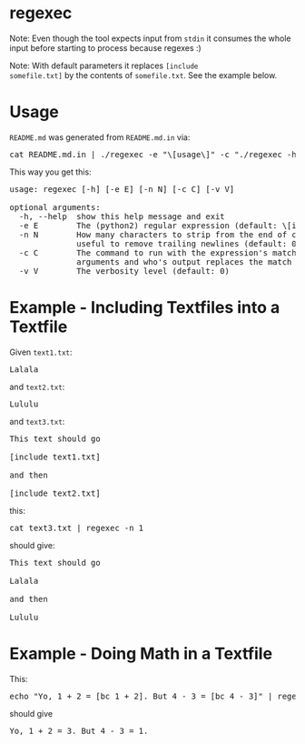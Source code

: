 # regexec

Note: Even though the tool expects input from <code>stdin</code> it consumes the whole input before starting to process because regexes :)

Note: With default parameters it replaces <code>[include somefile.txt]</code> by the contents of <code>somefile.txt</code>. See the example below.

# Usage

<code>README.md</code> was generated from <code>README.md.in</code> via:

<pre>
cat README.md.in | ./regexec -e "\[usage\]" -c "./regexec -h" -n 1 > README.md
</pre>

This way you get this:

<pre>
usage: regexec [-h] [-e E] [-n N] [-c C] [-v V]

optional arguments:
  -h, --help  show this help message and exit
  -e E        The (python2) regular expression (default: \[include (.+?)\])
  -n N        How many characters to strip from the end of command outputs -
              useful to remove trailing newlines (default: 0)
  -c C        The command to run with the expression's match groups as
              arguments and who's output replaces the match (default: cat \1)
  -v V        The verbosity level (default: 0)
</pre>

# Example - Including Textfiles into a Textfile

Given <code>text1.txt</code>:

<pre>
Lalala
</pre>

and <code>text2.txt</code>:

<pre>
Lululu
</pre>

and <code>text3.txt</code>:

<pre>
This text should go

[include text1.txt]

and then

[include text2.txt]
</pre>

this:

<pre>
cat text3.txt | regexec -n 1
</pre>

should give:

<pre>
This text should go

Lalala

and then

Lululu
</pre>

# Example - Doing Math in a Textfile

This: 

<pre>
echo "Yo, 1 + 2 = [bc 1 + 2]. But 4 - 3 = [bc 4 - 3]" | regexec -e "\[bc (.*?)\]" -c "echo  \1  | bc"  -n 1
</pre>

should give 

<pre>
Yo, 1 + 2 = 3. But 4 - 3 = 1.
</pre>



